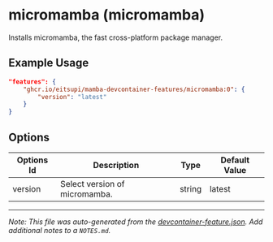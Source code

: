 
# micromamba (micromamba)

Installs micromamba, the fast cross-platform package manager.

## Example Usage

```json
"features": {
    "ghcr.io/eitsupi/mamba-devcontainer-features/micromamba:0": {
        "version": "latest"
    }
}
```

## Options

| Options Id | Description | Type | Default Value |
|-----|-----|-----|-----|
| version | Select version of micromamba. | string | latest |



---

_Note: This file was auto-generated from the [devcontainer-feature.json](https://github.com/eitsupi/mamba-devcontainer-features/blob/main/src/micromamba/devcontainer-feature.json).  Add additional notes to a `NOTES.md`._

